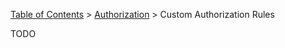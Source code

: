 [Table of Contents](tutorial-toc.html) > [Authorization](tutorial-authorization.html) > Custom Authorization Rules

TODO
